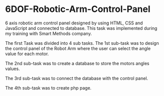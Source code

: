 # 6DOF-Robotic-Arm-Control-Panel
6 axis robotic arm control panel designed by using HTML, CSS and JavaScript and connected to database. This task was implemented during my training with Smart Methods company. 

The first Task was divided into 4 sub tasks. The 1st sub-task was to design the control panel of the Robot Arm where the user can select the angle value for each motor.


The 2nd sub-task was to create a database to store the motors angles values.

The 3rd sub-task was to connect the database with the control panel.

The 4th sub-task was to create php page. 

